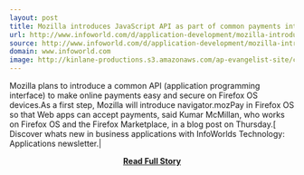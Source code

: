 ```yaml
---
layout: post
title: Mozilla introduces JavaScript API as part of common payments interface
url: http://www.infoworld.com/d/application-development/mozilla-introduces-javascript-api-part-of-common-payments-interface-215892
source: http://www.infoworld.com/d/application-development/mozilla-introduces-javascript-api-part-of-common-payments-interface-215892
domain: www.infoworld.com
image: http://kinlane-productions.s3.amazonaws.com/ap-evangelist-site/curated/screenshots/7287_www_infoworld_com.png
---
```


<p>Mozilla plans to introduce a common API (application programming interface) to make online payments easy and secure on Firefox OS devices.As a first step, Mozilla will introduce navigator.mozPay in Firefox OS so that Web apps can accept payments, said Kumar McMillan, who works on Firefox OS and the Firefox Marketplace, in a blog post on Thursday.[ Discover whats new in business applications with InfoWorlds Technology: Applications newsletter.|</p>
<center><p><a href="http://www.infoworld.com/d/application-development/mozilla-introduces-javascript-api-part-of-common-payments-interface-215892" style='padding:25px; font-sze:18px; font-weight: bold;'>Read Full Story</a></p></center>
